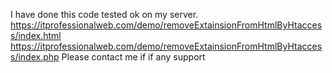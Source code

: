 I have done this code tested ok on my server.
https://itprofessionalweb.com/demo/removeExtainsionFromHtmlByHtaccess/index.html
https://itprofessionalweb.com/demo/removeExtainsionFromHtmlByHtaccess/index.php
Please contact me if if any support

